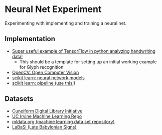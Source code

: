 # Neural Net Experiment
Experimenting with implementing and training a neural net.

## Implementation
* [Super useful example of TensorFlow in python analyzing handwriting data!](https://youtu.be/2FmcHiLCwTU)
  * This should be a template for setting up an initial working example for Glyph recognition
* [OpenCV: Open Computer Vision](https://opencv.org/)
* [scikit learn: neural network models](http://scikit-learn.org/dev/modules/neural_networks_supervised.html)
* [scikit learn: pipeline (use this!)](http://scikit-learn.org/stable/modules/generated/sklearn.pipeline.Pipeline.html)

## Datasets
* [Cuneiform Digital Library Initiative](https://cdli.ucla.edu/?q=downloads)
* [UC Irvine Machine Learning Repo](http://archive.ics.uci.edu/ml/)
* [mldata.org (machine learning data set repository)](http://mldata.org/repository/data/)
* [LaBaSi (Late Babylonian Signs)](https://labasi.eos.arz.oeaw.ac.at/)
